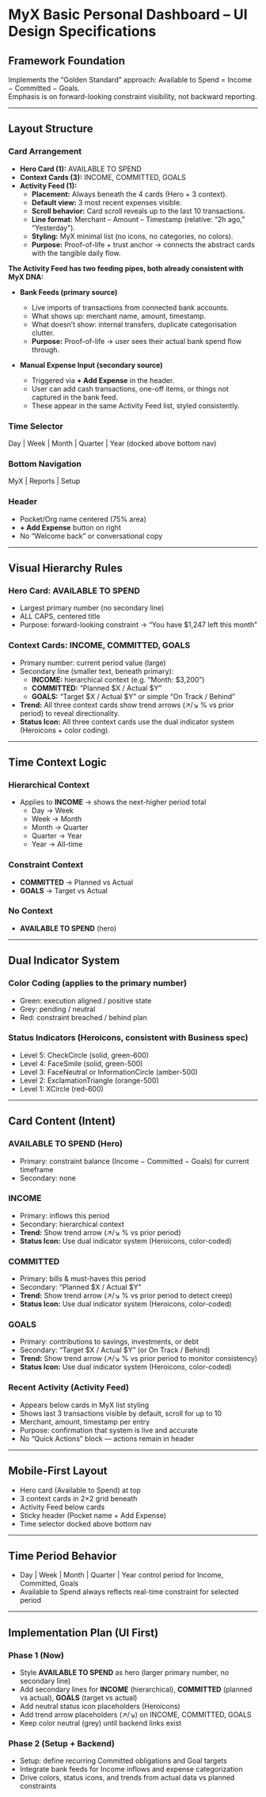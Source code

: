 # MyX Basic Personal Dashboard – UI Design Specifications

## Framework Foundation
Implements the “Golden Standard” approach: Available to Spend = Income − Committed − Goals.  
Emphasis is on forward-looking constraint visibility, not backward reporting.

---

## Layout Structure

### Card Arrangement
- **Hero Card (1):** AVAILABLE TO SPEND
- **Context Cards (3):** INCOME, COMMITTED, GOALS
- **Activity Feed (1):**
  - **Placement:** Always beneath the 4 cards (Hero + 3 context).
  - **Default view:** 3 most recent expenses visible.
  - **Scroll behavior:** Card scroll reveals up to the last 10 transactions.
  - **Line format:** Merchant – Amount – Timestamp (relative: “2h ago,” “Yesterday”).
  - **Styling:** MyX minimal list (no icons, no categories, no colors).
  - **Purpose:** Proof-of-life + trust anchor → connects the abstract cards with the tangible daily flow.

**The Activity Feed has two feeding pipes, both already consistent with MyX DNA:**

- **Bank Feeds (primary source)**
  - Live imports of transactions from connected bank accounts.
  - What shows up: merchant name, amount, timestamp.
  - What doesn’t show: internal transfers, duplicate categorisation clutter.
  - **Purpose:** Proof-of-life → user sees their actual bank spend flow through.

- **Manual Expense Input (secondary source)**
  - Triggered via **+ Add Expense** in the header.
  - User can add cash transactions, one-off items, or things not captured in the bank feed.
  - These appear in the same Activity Feed list, styled consistently.

### Time Selector
Day | Week | Month | Quarter | Year (docked above bottom nav)

### Bottom Navigation
MyX | Reports | Setup

### Header
- Pocket/Org name centered (75% area)
- **+ Add Expense** button on right
- No “Welcome back” or conversational copy

---

## Visual Hierarchy Rules

### Hero Card: AVAILABLE TO SPEND
- Largest primary number (no secondary line)
- ALL CAPS, centered title
- Purpose: forward-looking constraint → “You have $1,247 left this month”

### Context Cards: INCOME, COMMITTED, GOALS
- Primary number: current period value (large)
- Secondary line (smaller text, beneath primary):
  - **INCOME:** hierarchical context (e.g. “Month: $3,200”)
  - **COMMITTED:** “Planned $X / Actual $Y”
  - **GOALS:** “Target $X / Actual $Y” or simple “On Track / Behind”
- **Trend:** All three context cards show trend arrows (↗/↘ % vs prior period) to reveal directionality.
- **Status Icon:** All three context cards use the dual indicator system (Heroicons + color coding).

---

## Time Context Logic

### Hierarchical Context
- Applies to **INCOME** → shows the next-higher period total
  - Day → Week
  - Week → Month
  - Month → Quarter
  - Quarter → Year
  - Year → All-time

### Constraint Context
- **COMMITTED** → Planned vs Actual
- **GOALS** → Target vs Actual

### No Context
- **AVAILABLE TO SPEND** (hero)

---

## Dual Indicator System

### Color Coding (applies to the primary number)
- Green: execution aligned / positive state
- Grey: pending / neutral
- Red: constraint breached / behind plan

### Status Indicators (Heroicons, consistent with Business spec)
- Level 5: CheckCircle (solid, green-600)
- Level 4: FaceSmile (solid, green-500)
- Level 3: FaceNeutral or InformationCircle (amber-500)
- Level 2: ExclamationTriangle (orange-500)
- Level 1: XCircle (red-600)

---

## Card Content (Intent)

### AVAILABLE TO SPEND (Hero)
- Primary: constraint balance (Income − Committed − Goals) for current timeframe
- Secondary: none

### INCOME
- Primary: inflows this period
- Secondary: hierarchical context
- **Trend:** Show trend arrow (↗/↘ % vs prior period)
- **Status Icon:** Use dual indicator system (Heroicons, color-coded)

### COMMITTED
- Primary: bills & must-haves this period
- Secondary: “Planned $X / Actual $Y”
- **Trend:** Show trend arrow (↗/↘ % vs prior period to detect creep)
- **Status Icon:** Use dual indicator system (Heroicons, color-coded)

### GOALS
- Primary: contributions to savings, investments, or debt
- Secondary: “Target $X / Actual $Y” (or On Track / Behind)
- **Trend:** Show trend arrow (↗/↘ % vs prior period to monitor consistency)
- **Status Icon:** Use dual indicator system (Heroicons, color-coded)

### Recent Activity (Activity Feed)
- Appears below cards in MyX list styling
- Shows last 3 transactions visible by default, scroll for up to 10
- Merchant, amount, timestamp per entry
- Purpose: confirmation that system is live and accurate
- No “Quick Actions” block — actions remain in header

---

## Mobile-First Layout
- Hero card (Available to Spend) at top
- 3 context cards in 2×2 grid beneath
- Activity Feed below cards
- Sticky header (Pocket name + Add Expense)
- Time selector docked above bottom nav

---

## Time Period Behavior
- Day | Week | Month | Quarter | Year control period for Income, Committed, Goals
- Available to Spend always reflects real-time constraint for selected period

---

## Implementation Plan (UI First)

### Phase 1 (Now)
- Style **AVAILABLE TO SPEND** as hero (larger primary number, no secondary line)
- Add secondary lines for **INCOME** (hierarchical), **COMMITTED** (planned vs actual), **GOALS** (target vs actual)
- Add neutral status icon placeholders (Heroicons)
- Add trend arrow placeholders (↗/↘) on INCOME, COMMITTED, GOALS
- Keep color neutral (grey) until backend links exist

### Phase 2 (Setup + Backend)
- Setup: define recurring Committed obligations and Goal targets
- Integrate bank feeds for Income inflows and expense categorization
- Drive colors, status icons, and trends from actual data vs planned constraints
